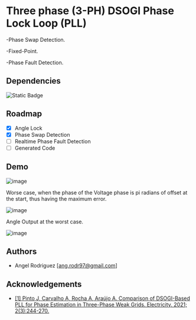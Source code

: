 
#  Three phase (3-PH) DSOGI Phase Lock Loop (PLL) 

-Phase Swap Detection.

-Fixed-Point.

-Phase Fault Detection.



## Dependencies


![Static Badge](https://img.shields.io/badge/Matlab2023a-Requiered-red)




## Roadmap

- [x]  Angle Lock
- [x]  Phase Swap Detection
- [ ]  Realtime Phase Fault Detection
- [ ]  Generated Code

## Demo

![image](https://github.com/angrram/3ph_pll/assets/128910194/d00f35f6-ec75-408a-b1b8-1f96d0c911b4)


Worse case, when the phase of the Voltage phase is pi radians of offset at the start, thus having the maximum error. 


![image](https://github.com/angrram/3ph_pll/assets/128910194/d4753abb-f6c8-4929-9be5-ff9a256c85fd)

Angle Output at the worst case.


![image](https://github.com/angrram/3ph_pll/assets/128910194/46e1418f-76f1-4def-92e0-8f7b7807e2ae)

## Authors

- Angel Rodriguez [ang.rodr97@gmail.com]
## Acknowledgements

 - [[1] Pinto J, Carvalho A, Rocha A, Araújo A. Comparison of DSOGI-Based PLL for Phase Estimation in Three-Phase Weak Grids. Electricity. 2021; 2(3):244-270. ](https://doi.org/10.3390/electricity2030015)



